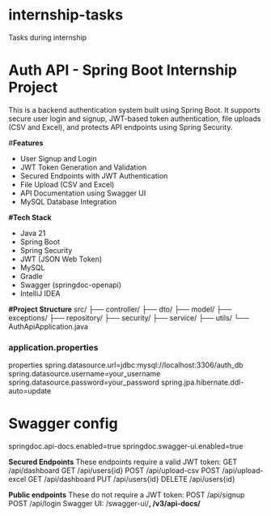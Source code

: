 # internship-tasks
 Tasks during internship


# Auth API - Spring Boot Internship Project

This is a backend authentication system built using Spring Boot. It supports secure user login and signup, JWT-based token authentication, file uploads (CSV and Excel), and protects API endpoints using Spring Security.

#**Features**
- User Signup and Login
- JWT Token Generation and Validation
- Secured Endpoints with JWT Authentication
- File Upload (CSV and Excel)
- API Documentation using Swagger UI
- MySQL Database Integration

**#Tech Stack**
- Java 21
- Spring Boot
- Spring Security
- JWT (JSON Web Token)
- MySQL
- Gradle
- Swagger (springdoc-openapi)
- IntelliJ IDEA

**#Project Structure**
src/
├── controller/
├── dto/
├── model/
├── exceptions/
├── repository/
├── security/
├── service/
├── utils/
└── AuthApiApplication.java

### application.properties
properties
spring.datasource.url=jdbc:mysql://localhost:3306/auth_db
spring.datasource.username=your_username
spring.datasource.password=your_password
spring.jpa.hibernate.ddl-auto=update

# Swagger config 
springdoc.api-docs.enabled=true
springdoc.swagger-ui.enabled=true

**Secured Endpoints**
These endpoints require a valid JWT token:
GET /api/dashboard
GET /api/users{id}
POST /api/upload-csv
POST /api/upload-excel
GET /api/dashboard
PUT /api/users{id}
DELETE /api/users{id}

**Public endpoints**
These do not require a JWT token:
POST /api/signup
POST /api/login
Swagger UI: /swagger-ui/**, /v3/api-docs/**


